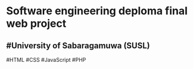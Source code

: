 # Software engineering deploma final web project 
#University of Sabaragamuwa (SUSL)
---------------------------------------

#HTML
#CSS
#JavaScript
#PHP

